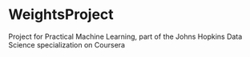 # WeightsProject
Project for Practical Machine Learning, part of the Johns Hopkins Data Science specialization on Coursera
